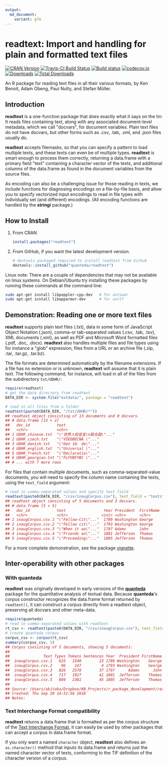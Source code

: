 ```yaml
---
output:
  md_document:
    variant: gfm
---
```


<!-- README.md is generated from README.Rmd. Please edit that file -->



# readtext: Import and handling for plain and formatted text files

[![CRAN Version](http://www.r-pkg.org/badges/version/readtext)](https://CRAN.R-project.org/package=readtext)
[![Travis-CI Build Status](https://travis-ci.org/quanteda/readtext.svg?branch=master)](https://travis-ci.org/quanteda/readtext)
[![Build status](https://ci.appveyor.com/api/projects/status/x6dtvh2m7mj3b026/branch/master?svg=true)](https://ci.appveyor.com/project/quanteda/readtext)
[![codecov.io](https://codecov.io/github/quanteda/readtext/coverage.svg?branch=master)][1]
[![Downloads](http://cranlogs.r-pkg.org/badges/readtext)](https://CRAN.R-project.org/package=readtext)
[![Total Downloads](https://cranlogs.r-pkg.org/badges/grand-total/readtext?color=orange)](https://CRAN.R-project.org/package=readtext)


[1]: https://codecov.io/gh/quanteda/readtext/branch/master

An R package for reading text files in all their various formats, by Ken Benoit, Adam Obeng, Paul Nulty, and Stefan Müller.

## Introduction

**readtext** is a one-function package that does exactly what it says on the tin: It reads files containing text, along with any associated document-level metadata, which we call "docvars", for document variables.  Plain text files do not have docvars, but other forms such as .csv, .tab, .xml, and .json files usually do.  

**readtext** accepts filemasks, so that you can specify a pattern to load multiple texts, and these texts can even be of multiple types.  **readtext** is smart enough to process them correctly, returning a data.frame with a primary field "text" containing a character vector of the texts, and additional columns of the data.frame as found in the document variables from the source files.

As encoding can also be a challenging issue for those reading in texts, we include functions for diagnosing encodings on a file-by-file basis, and allow you to specify vectorized input encodings to read in file types with individually set (and different) encodings.  (All encoding functions are handled by the **stringi** package.)

## How to Install


1.  From CRAN

    
    ```r
    install.packages("readtext")
    ```

2.  From GitHub, if you want the latest development version.

    
    ```r
    # devtools packaged required to install readtext from Github 
    devtools::install_github("quanteda/readtext") 
    ```

Linux note: There are a couple of dependencies that may not be available on linux systems. On Debian/Ubuntu try installing these packages by running these commands at the command line:


```bash
sudo apt-get install libpoppler-cpp-dev   # for antiwar
sudo apt-get install libapparmor-dev      # for unrtf
```

## Demonstration: Reading one or more text files

**readtext** supports plain text files (.txt), data in some form of JavaScript Object Notation (.json), comma-or tab-separated values (.csv, .tab, .tsv), XML documents (.xml), as well as PDF and Microsoft Word formatted files (.pdf, .doc, .docx). **readtext** also handles multiple files and file types using for instance a "glob" expression, files from a URL or an archive file (.zip, .tar, .tar.gz, .tar.bz).

The file formats are determined automatically by the filename extensions.  If a file has no extension or is unknown, **readtext** will assume that it is plain text.  The following command, for instance, will load in all of the files from the subdirectory `txt/UDHR/`:


```r
require(readtext)
# get the data directory from readtext
DATA_DIR <- system.file("extdata/", package = "readtext")

# read in all files from a folder
readtext(paste0(DATA_DIR, "/txt/UDHR/*"))
## readtext object consisting of 13 documents and 0 docvars.
## # data.frame [13 × 2]
##   doc_id            text                         
##   <chr>             <chr>                        
## 1 UDHR_chinese.txt  "\"世界人权宣言\n联合国\"..."
## 2 UDHR_czech.txt    "\"VŠEOBECNÁ \"..."          
## 3 UDHR_danish.txt   "\"Den 10. de\"..."          
## 4 UDHR_english.txt  "\"Universal \"..."          
## 5 UDHR_french.txt   "\"Déclaratio\"..."          
## 6 UDHR_georgian.txt "\"FLFVBFYBC \"..."          
## # ... with 7 more rows
```

For files that contain multiple documents, such as comma-separated-value documents, you will need to specify the column name containing the texts, using the `text_field` argument:


```r
# read in comma-separated values and specify text field
readtext(paste0(DATA_DIR, "/csv/inaugCorpus.csv"), text_field = "texts")
## readtext object consisting of 5 documents and 3 docvars.
## # data.frame [5 × 5]
##   doc_id            text                 Year President  FirstName
##   <chr>             <chr>               <int> <chr>      <chr>    
## 1 inaugCorpus.csv.1 "\"Fellow-Cit\"..."  1789 Washington George   
## 2 inaugCorpus.csv.2 "\"Fellow cit\"..."  1793 Washington George   
## 3 inaugCorpus.csv.3 "\"When it wa\"..."  1797 Adams      John     
## 4 inaugCorpus.csv.4 "\"Friends an\"..."  1801 Jefferson  Thomas   
## 5 inaugCorpus.csv.5 "\"Proceeding\"..."  1805 Jefferson  Thomas
```

For a more complete demonstration, see the package [vignette](http://cdn.rawgit.com/quanteda/readtext/master/inst/doc/readtext_vignette.html).

## Inter-operability with other packages

### With **quanteda**

**readtext** was originally developed in early versions of the [**quanteda**](http:/github.com/quanteda/quanteda) package for the quantitative analysis of textual data. Because **quanteda**'s corpus constructor recognizes the data.frame format returned by `readtext()`, it can construct a corpus directly from a readtext object, preserving all docvars and other meta-data.


```r
require(quanteda)
# read in comma-separated values with readtext
rt_csv <- readtext(paste0(DATA_DIR, "/csv/inaugCorpus.csv"), text_field = "texts")
# create quanteda corpus
corpus_csv <- corpus(rt_csv)
summary(corpus_csv, 5)
## Corpus consisting of 5 documents, showing 5 documents:
## 
##               Text Types Tokens Sentences Year  President FirstName
##  inaugCorpus.csv.1   625   1540        23 1789 Washington    George
##  inaugCorpus.csv.2    96    147         4 1793 Washington    George
##  inaugCorpus.csv.3   826   2578        37 1797      Adams      John
##  inaugCorpus.csv.4   717   1927        41 1801  Jefferson    Thomas
##  inaugCorpus.csv.5   804   2381        45 1805  Jefferson    Thomas
## 
## Source: /Users/akitaka/Dropbox/KB_Projects/r_package_development/readtext/* on x86_64 by akitaka
## Created: Thu Sep 20 14:51:56 2018
## Notes:
```

### Text Interchange Format compatibility

**readtext** returns a data.frame that is formatted as per the corpus structure of the [Text Interchange Format](https://github.com/ropensci/tif), it can easily be used by other packages that can accept a corpus in data.frame format.  

If you only want a named `character` object, **readtext** also defines an `as.character()` method that inputs its data.frame and returns just the named character vector of texts, conforming to the TIF definition of the character version of a corpus.



